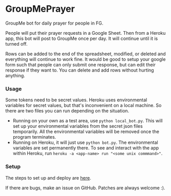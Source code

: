 # GroupMePrayer
GroupMe bot for daily prayer for people in FG.

People will put their prayer requests in a Google Sheet. Then from a Heroku app, this bot will post to GroupMe once per day. It will continue until it is turned off.

Rows can be added to the end of the spreadsheet, modified, or deleted and everything will continue to work fine.
It would be good to setup your google form such that people can only submit one response, but can edit their response if they want to. You can delete and add rows without hurting anything.

### Usage
Some tokens need to be secret values. Heroku uses environmental variables for secret values, but that's inconvenient on a local machine. So there are two files you can run depending on the situation.
- Running on your own as a test area, use `python local_bot.py`. This will set up your environmental variables from the secret json files temporarily. All the environmental variables will be removed once the program terminates.
- Running on Heroku, it will just use `python bot.py`. The environmental variables are set permanently there.
To see and interact with the app within Heroku, run `heroku -a <app-name> run "<some unix commmand>"`.

### Setup
The steps to set up and deploy are [here](resources/setup.md).

If there are bugs, make an issue on GitHub. Patches are always welcome :).
